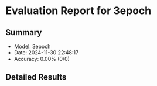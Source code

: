 # Evaluation Report for 3epoch

## Summary
- Model: 3epoch
- Date: 2024-11-30 22:48:17
- Accuracy: 0.00% (0/0)

## Detailed Results

